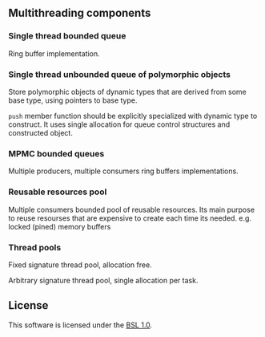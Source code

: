 ## Multithreading components

### Single thread bounded queue

Ring buffer implementation.

### Single thread unbounded queue of polymorphic objects

Store polymorphic objects of dynamic types that are derived from some base type, using pointers to base type.

`push` member function should be explicitly specialized with dynamic type to construct.
It uses single allocation for queue control structures and constructed object.

### MPMC bounded queues

Multiple producers, multiple consumers ring buffers implementations.

### Reusable resources pool

Multiple consumers bounded pool of reusable resources.
Its main purpose to reuse resourses that are expensive to create each time its needed.
e.g. locked (pined) memory buffers

### Thread pools

Fixed signature thread pool, allocation free.

Arbitrary signature thread pool, single allocation per task.

## License
This software is licensed under the [BSL 1.0](LICENSE.txt).